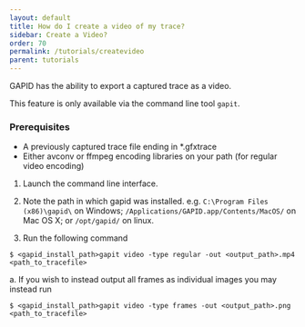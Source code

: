 ```yaml
---
layout: default
title: How do I create a video of my trace?
sidebar: Create a Video?
order: 70
permalink: /tutorials/createvideo
parent: tutorials
---
```


GAPID has the ability to export a captured trace as a video.

This feature is only available via the command line tool `gapit`.

### Prerequisites
* A previously captured trace file ending in *.gfxtrace
* Either avconv or ffmpeg encoding libraries on your path (for regular video encoding)

1. Launch the command line interface.

2. Note the path in which gapid was installed.
<span class="info">e.g. `C:\Program Files (x86)\gapid\` on Windows; `/Applications/GAPID.app/Contents/MacOS/` on Mac OS X; or `/opt/gapid/` on linux.</span>

3. Run the following command
```
$ <gapid_install_path>gapit video -type regular -out <output_path>.mp4 <path_to_tracefile>
```
  a. If you wish to instead output all frames as individual images you may instead run
```
$ <gapid_install_path>gapit video -type frames -out <output_path>.png <path_to_tracefile>
```
